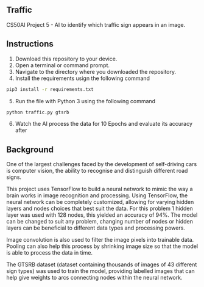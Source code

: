 ## Traffic
CS50AI Project 5 - AI to identify which traffic sign appears in an image.

## Instructions
1. Download this repository to your device.
2. Open a terminal or command prompt.
3. Navigate to the directory where you downloaded the repository.
4. Install the requirements usign the following command
```bash
pip3 install -r requirements.txt
```
5. Run the file with Python 3 using the following command
```bash
python traffic.py gtsrb
```
6. Watch the AI process the data for 10 Epochs and evaluate its accuracy after

## Background
One of the largest challenges faced by the development of self-driving cars is computer vision,
the ability to recognise and distinguish different road signs.

This project uses TensorFlow to build a neural network to mimic the way a brain works in image recognition 
and processing. Using TensorFlow, the neural network can be completely customized, allowing for varying hidden layers
and nodes choices that best suit the data. For this problem 1 hidden layer was used with 128 nodes, this yielded an accuracy of 94%. The model can be changed to suit any problem, changing number of nodes or hidden layers can be beneficial to different data types and processing powers.

Image convolution is also used to filter the image pixels into trainable data. Pooling can also help this process by shrinking image size so that the model is able to process the data in time.

The GTSRB dataset (dataset containing thousands of images of 43 different sign types) was used to train the model, providing labelled images that can help give weights to arcs connecting nodes within the neural network.

